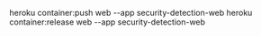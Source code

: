 heroku container:push web --app security-detection-web
heroku container:release web --app security-detection-web
